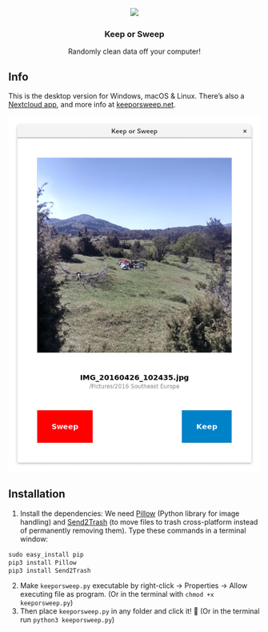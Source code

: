 <p align="center">
    <img src="https://raw.githubusercontent.com/keeporsweep/keeporsweep-desktop/master/icon.png" height="64">
    <h3 align="center">Keep or Sweep</h3>
    <p align="center">Randomly clean data off your computer!<p>
</p>


## Info

This is the desktop version for Windows, macOS & Linux. There’s also a [Nextcloud app](https://github.com/keeporsweep/keeporsweep), and more info at [keeporsweep.net](http://keeporsweep.net).

![](screenshot.png)


## Installation

1. Install the dependencies: We need [Pillow](https://pillow.readthedocs.io/en/latest/installation.html) (Python library for image handling) and [Send2Trash](https://github.com/hsoft/send2trash) (to move files to trash cross-platform instead of permanently removing them). Type these commands in a terminal window:
```
sudo easy_install pip
pip3 install Pillow
pip3 install Send2Trash
```
2. Make `keeporsweep.py` executable by right-click → Properties → Allow executing file as program. (Or in the terminal with `chmod +x keeporsweep.py`)
3. Then place `keeporsweep.py` in any folder and click it! 🎉 (Or in the terminal run `python3 keeporsweep.py`)
